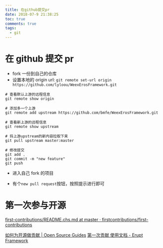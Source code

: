 ```yaml
---
title: 在github提交pr
date: 2018-07-9 21:38:25
toc: true
comments: true
tags:
  - git
---
```


# 在 github 提交 pr

- fork 一份到自己的仓库
- 设置本地的 origin url: `git remote set-url origin https://github.com/lyloou/WeexErosFramework.git`

```
# 查看默认上游的远程信息
git remote show origin

# 添加多一个上游
git remote add upstream https://github.com/bmfe/WeexErosFramework.git

# 查看新上游的远程信息
git remote show upstream

# 将上游upstream的新内容拉取下来
git pull upstream master:master

# 修改提交
git add .
git commit -m "new feature"
git push
```

- 进入自己 fork 的项目

- 有个`new pull request`按钮，按照提示进行即可

# 第一次参与开源

[first-contributions/README.chs.md at master · firstcontributions/first-contributions](https://github.com/firstcontributions/first-contributions/blob/master/translations/README.chs.md)

[如何为开源做贡献 | Open Source Guides](https://opensource.guide/zh-hans/how-to-contribute/)
[第一次贡献 使用文档 - Erupt Framework](https://www.erupt.xyz/demo/#/site/aHR0cHM6Ly93d3cueXVxdWUuY29tL3l1ZXBlbmcvZXJ1cHQ%3D)
